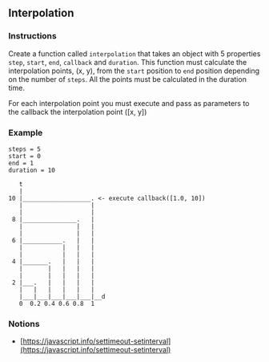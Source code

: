 ## Interpolation

### Instructions

Create a function called `interpolation` that takes an object with 5 properties
`step`, `start`, `end`, `callback` and `duration`.
This function must calculate the interpolation points, (x, y),
from the `start` position to `end` position depending on the number of `steps`.
All the points must be calculated in the duration time.

For each interpolation point you must execute and pass as parameters to the callback the interpolation point ([x, y])


### Example

```
steps = 5
start = 0
end = 1
duration = 10

   t
   |
10 |___________________. <- execute callback([1.0, 10])
   |                   |
   |                   |
 8 |_______________.   |
   |               |   |
   |               |   |
 6 |___________.   |   |
   |           |   |   |
   |           |   |   |
 4 |_______.   |   |   |
   |       |   |   |   |
   |       |   |   |   |
 2 |___.   |   |   |   |
   |   |   |   |   |   |
   |___|___|___|___|___|__d
   0  0.2 0.4 0.6 0.8  1
```


### Notions

- [https://javascript.info/settimeout-setinterval](https://javascript.info/settimeout-setinterval)
